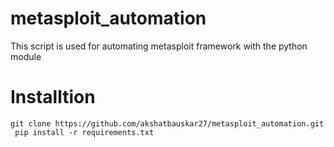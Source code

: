 # metasploit_automation

This script is used for automating metasploit framework with the python module

# Installtion 

``` git clone https://github.com/akshatbauskar27/metasploit_automation.git ``` <br>
``` pip install -r requirements.txt```
